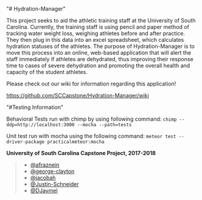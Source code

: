 "# Hydration-Manager" 

This project seeks to aid the athletic training staff at the University of South Carolina.
Currently, the training staff is using pencil and paper method of tracking water weight loss, weighing athletes before and after practice.
They then plug in this data into an excel spreadsheet, which calculates hydration statuses of the athletes.
The purpose of Hydration-Manager is to move this process into an online, web-based application that will alert the staff immediately if athletes are dehydrated,
thus improving their response time to cases of severe dehydration and promoting the overall health and capacity of the student athletes.

Please check out our wiki for information regarding this application!

https://github.com/SCCapstone/Hydration-Manager/wiki



"#Testing Information"

Behavioral Tests run with chimp by using following command:
`chimp --ddp=http://localhost:3000 --mocha --path=tests`

Unit test run with mocha using the following command:
`meteor test --driver-package practicalmeteor:mocha`

**University of South Carolina Capstone Project, 2017-2018**
> * [@afraznein](https://github.com/afraznein)
> * [@george-clayton](https://github.com/george-clayton)
> * [@jacobah](https://github.com/jacobah)
> * [@Justin-Schneider](https://github.com/Justin-Schneider)
> * [@DJaymel](https://github.com/DJaymel)
